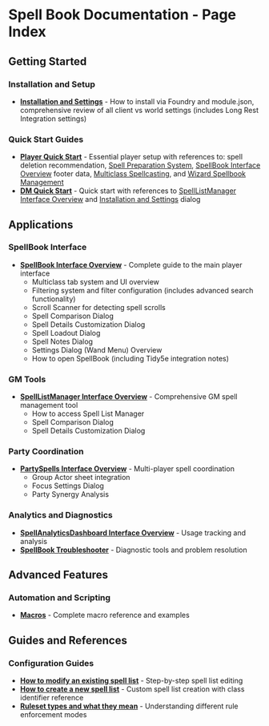 # Spell Book Documentation - Page Index

## Getting Started

### Installation and Setup

- **[Installation and Settings](Installation-and-Settings)** - How to install via Foundry and module.json, comprehensive review of all client vs world settings (includes Long Rest Integration settings)

### Quick Start Guides

- **[Player Quick Start](Player-Quick-Start)** - Essential player setup with references to: spell deletion recommendation, [Spell Preparation System](Spell-Preparation-System), [SpellBook Interface Overview](SpellBook-Interface-Overview) footer data, [Multiclass Spellcasting](Multiclass-Spellcasting), and [Wizard Spellbook Management](Wizard-Spellbook-Management)
- **[DM Quick Start](DM-Quick-Start)** - Quick start with references to [SpellListManager Interface Overview](SpellListManager-Interface-Overview) and [Installation and Settings](Installation-and-Settings) dialog

## Applications

### SpellBook Interface

- **[SpellBook Interface Overview](SpellBook-Interface-Overview)** - Complete guide to the main player interface
    - Multiclass tab system and UI overview
    - Filtering system and filter configuration (includes advanced search functionality)
    - Scroll Scanner for detecting spell scrolls
    - Spell Comparison Dialog
    - Spell Details Customization Dialog
    - Spell Loadout Dialog
    - Spell Notes Dialog
    - Settings Dialog (Wand Menu) Overview
    - How to open SpellBook (including Tidy5e integration notes)

### GM Tools

- **[SpellListManager Interface Overview](SpellListManager-Interface-Overview)** - Comprehensive GM spell management tool
    - How to access Spell List Manager
    - Spell Comparison Dialog
    - Spell Details Customization Dialog

### Party Coordination

- **[PartySpells Interface Overview](PartySpells-Interface-Overview)** - Multi-player spell coordination
    - Group Actor sheet integration
    - Focus Settings Dialog
    - Party Synergy Analysis

### Analytics and Diagnostics

- **[SpellAnalyticsDashboard Interface Overview](SpellAnalyticsDashboard-Interface-Overview)** - Usage tracking and analysis
- **[SpellBook Troubleshooter](SpellBook-Troubleshooter)** - Diagnostic tools and problem resolution

## Advanced Features

### Automation and Scripting

- **[Macros](Macros)** - Complete macro reference and examples

## Guides and References

### Configuration Guides

- **[How to modify an existing spell list](Modifying-Existing-Spell-Lists)** - Step-by-step spell list editing
- **[How to create a new spell list](Creating-New-Spell-Lists)** - Custom spell list creation with class identifier reference
- **[Ruleset types and what they mean](Ruleset-Types-and-Meanings)** - Understanding different rule enforcement modes
